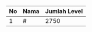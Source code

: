 | No | Nama            | Jumlah Level |
|----|-----------------|--------------|
| 1  | #    |    2750        |
